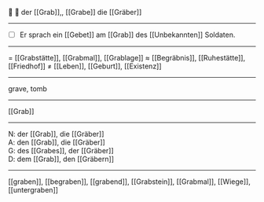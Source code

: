 🔵 🏺 der [[Grab]],, [[Grabe]]
die [[Gräber]]

---
- [ ] Er sprach ein [[Gebet]] am [[Grab]] des [[Unbekannten]] Soldaten.


---
= [[Grabstätte]], [[Grabmal]], [[Grablage]]
≈ [[Begräbnis]], [[Ruhestätte]], [[Friedhof]]
≠ [[Leben]], [[Geburt]], [[Existenz]]

---
grave, tomb

---
[[Grab]]

---
N: der [[Grab]], die [[Gräber]]  
A: den [[Grab]], die [[Gräber]]  
G: des [[Grabes]], der [[Gräber]]  
D: dem [[Grab]], den [[Gräbern]] 

---
[[graben]], [[begraben]], [[grabend]], [[Grabstein]], [[Grabmal]], [[Wiege]], [[untergraben]]